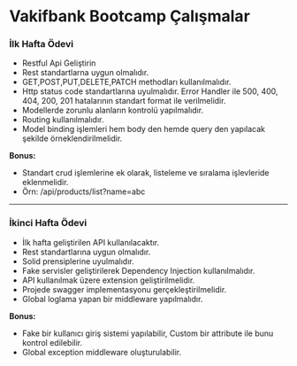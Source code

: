 # Vakifbank Bootcamp Çalışmalar
### İlk Hafta Ödevi
- Restful Api Geliştirin
- Rest standartlarna uygun olmalıdır.
- GET,POST,PUT,DELETE,PATCH methodları kullanılmalıdır.
- Http status code standartlarına uyulmalıdır. Error Handler ile 500, 400, 404, 200, 201 hatalarının standart format ile verilmelidir. 
- Modellerde zorunlu alanların kontrolü yapılmalıdır.
- Routing kullanılmalıdır.
- Model binding işlemleri hem body den hemde query den yapılacak şekilde örneklendirilmelidir. 

**Bonus:**
- Standart crud işlemlerine ek olarak, listeleme ve sıralama işlevleride eklenmelidir. 
- Örn: /api/products/list?name=abc

--- 
### İkinci Hafta Ödevi
- İlk hafta geliştirilen API kullanılacaktır.
- Rest standartlarına uygun olmalıdır.
- Solid prensiplerine uyulmalıdır.
- Fake servisler geliştirilerek Dependency Injection kullanılmalıdır.
- API kullanılmak üzere extension geliştirilmelidir.
- Projede swagger implementasyonu gerçekleştirilmelidir.
- Global loglama yapan bir middleware yapılmalıdır.

**Bonus:**
- Fake bir kullanıcı giriş sistemi yapılabilir, Custom bir attribute ile bunu kontrol edilebilir.
- Global exception middleware oluşturulabilir.
